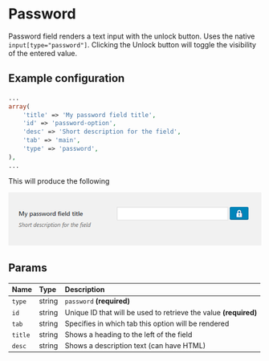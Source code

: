 # Password

Password field renders a text input with the unlock button. Uses the native `input[type="password"]`. Clicking the Unlock button will toggle the visibility of the entered value.

## Example configuration

```php
...
array(
    'title' => 'My password field title',
    'id' => 'password-option',
    'desc' => 'Short description for the field',
    'tab' => 'main',
    'type' => 'password',
),
...
```

This will produce the following

![](../.gitbook/assets/password.png)

## Params

| Name | Type | Description |
| :--- | :--- | :--- |
| `type` | string | `password` **\(required\)** |
| `id` | string | Unique ID that will be used to retrieve the value **\(required\)** |
| `tab` | string | Specifies in which tab this option will be rendered |
| `title` | string | Shows a heading to the left of the field |
| `desc` | string | Shows a description text \(can have HTML\) |

